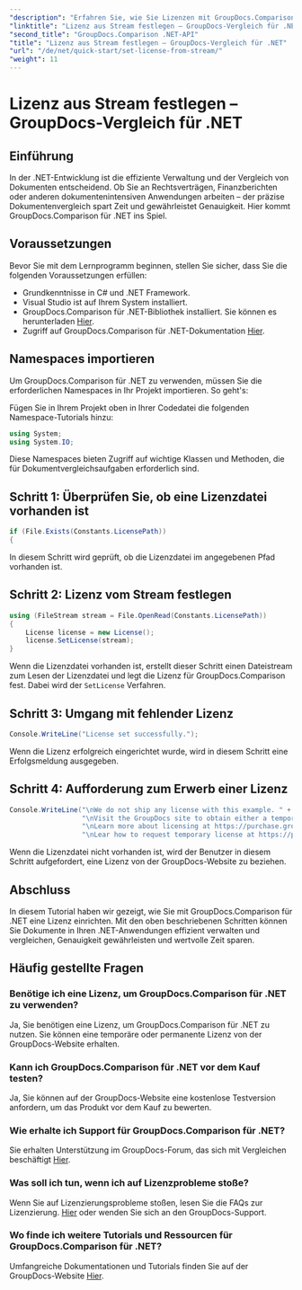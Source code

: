 ```yaml
---
"description": "Erfahren Sie, wie Sie Lizenzen mit GroupDocs.Comparison für .NET effizient festlegen. Stellen Sie mit diesem Tutorial die Dokumentgenauigkeit sicher und sparen Sie Zeit."
"linktitle": "Lizenz aus Stream festlegen – GroupDocs-Vergleich für .NET"
"second_title": "GroupDocs.Comparison .NET-API"
"title": "Lizenz aus Stream festlegen – GroupDocs-Vergleich für .NET"
"url": "/de/net/quick-start/set-license-from-stream/"
"weight": 11
---
```


# Lizenz aus Stream festlegen – GroupDocs-Vergleich für .NET

## Einführung
In der .NET-Entwicklung ist die effiziente Verwaltung und der Vergleich von Dokumenten entscheidend. Ob Sie an Rechtsverträgen, Finanzberichten oder anderen dokumentenintensiven Anwendungen arbeiten – der präzise Dokumentenvergleich spart Zeit und gewährleistet Genauigkeit. Hier kommt GroupDocs.Comparison für .NET ins Spiel. 
## Voraussetzungen
Bevor Sie mit dem Lernprogramm beginnen, stellen Sie sicher, dass Sie die folgenden Voraussetzungen erfüllen:
- Grundkenntnisse in C# und .NET Framework.
- Visual Studio ist auf Ihrem System installiert.
- GroupDocs.Comparison für .NET-Bibliothek installiert. Sie können es herunterladen [Hier](https://releases.groupdocs.com/comparison/net/).
- Zugriff auf GroupDocs.Comparison für .NET-Dokumentation [Hier](https://tutorials.groupdocs.com/comparison/net/).

## Namespaces importieren
Um GroupDocs.Comparison für .NET zu verwenden, müssen Sie die erforderlichen Namespaces in Ihr Projekt importieren. So geht's:

Fügen Sie in Ihrem Projekt oben in Ihrer Codedatei die folgenden Namespace-Tutorials hinzu:
```csharp
using System;
using System.IO;
```
Diese Namespaces bieten Zugriff auf wichtige Klassen und Methoden, die für Dokumentvergleichsaufgaben erforderlich sind.

## Schritt 1: Überprüfen Sie, ob eine Lizenzdatei vorhanden ist
```csharp
if (File.Exists(Constants.LicensePath))
{
```
In diesem Schritt wird geprüft, ob die Lizenzdatei im angegebenen Pfad vorhanden ist.
## Schritt 2: Lizenz vom Stream festlegen
```csharp
using (FileStream stream = File.OpenRead(Constants.LicensePath))
{
    License license = new License();
    license.SetLicense(stream);
}
```
Wenn die Lizenzdatei vorhanden ist, erstellt dieser Schritt einen Dateistream zum Lesen der Lizenzdatei und legt die Lizenz für GroupDocs.Comparison fest. Dabei wird der `SetLicense` Verfahren.
## Schritt 3: Umgang mit fehlender Lizenz
```csharp
Console.WriteLine("License set successfully.");
```
Wenn die Lizenz erfolgreich eingerichtet wurde, wird in diesem Schritt eine Erfolgsmeldung ausgegeben.
## Schritt 4: Aufforderung zum Erwerb einer Lizenz
```csharp
Console.WriteLine("\nWe do not ship any license with this example. " +
                  "\nVisit the GroupDocs site to obtain either a temporary or permanent license. " +
                  "\nLearn more about licensing at https://purchase.groupdocs.com/faqs/licensing. " +
                  "\nLear how to request temporary license at https://purchase.groupdocs.com/temporary-license.");
```
Wenn die Lizenzdatei nicht vorhanden ist, wird der Benutzer in diesem Schritt aufgefordert, eine Lizenz von der GroupDocs-Website zu beziehen.

## Abschluss
In diesem Tutorial haben wir gezeigt, wie Sie mit GroupDocs.Comparison für .NET eine Lizenz einrichten. Mit den oben beschriebenen Schritten können Sie Dokumente in Ihren .NET-Anwendungen effizient verwalten und vergleichen, Genauigkeit gewährleisten und wertvolle Zeit sparen.
## Häufig gestellte Fragen
### Benötige ich eine Lizenz, um GroupDocs.Comparison für .NET zu verwenden?
Ja, Sie benötigen eine Lizenz, um GroupDocs.Comparison für .NET zu nutzen. Sie können eine temporäre oder permanente Lizenz von der GroupDocs-Website erhalten.
### Kann ich GroupDocs.Comparison für .NET vor dem Kauf testen?
Ja, Sie können auf der GroupDocs-Website eine kostenlose Testversion anfordern, um das Produkt vor dem Kauf zu bewerten.
### Wie erhalte ich Support für GroupDocs.Comparison für .NET?
Sie erhalten Unterstützung im GroupDocs-Forum, das sich mit Vergleichen beschäftigt [Hier](https://forum.groupdocs.com/c/comparison/12).
### Was soll ich tun, wenn ich auf Lizenzprobleme stoße?
Wenn Sie auf Lizenzierungsprobleme stoßen, lesen Sie die FAQs zur Lizenzierung. [Hier](https://purchase.groupdocs.com/faqs/licensing) oder wenden Sie sich an den GroupDocs-Support.
### Wo finde ich weitere Tutorials und Ressourcen für GroupDocs.Comparison für .NET?
Umfangreiche Dokumentationen und Tutorials finden Sie auf der GroupDocs-Website [Hier](https://tutorials.groupdocs.com/comparison/net/).